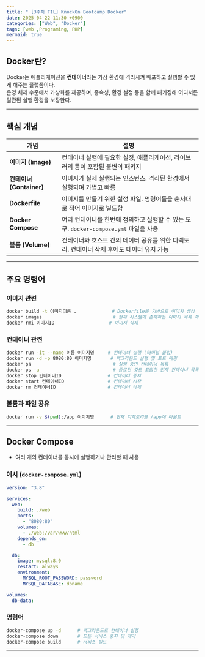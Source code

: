 ```yaml
---
title: " [3주차 TIL] KnockOn Bootcamp Docker"
date: 2025-04-22 11:30 +0900
categories: ["Web", "Docker"]
tags: [web ,Programing, PHP]
mermaid: true
---
```




## Docker란?

Docker는 애플리케이션을 **컨테이너**라는 가상 환경에 격리시켜 배포하고 실행할 수 있게 해주는 플랫폼이다.  
운영 체제 수준에서 가상화를 제공하며, 종속성, 환경 설정 등을 함께 패키징해 어디서든 일관된 실행 환경을 보장한다.

---

##  핵심 개념

| 개념 | 설명 |
|------|------|
| **이미지 (Image)** | 컨테이너 실행에 필요한 설정, 애플리케이션, 라이브러리 등이 포함된 불변의 패키지 |
| **컨테이너 (Container)** | 이미지가 실제 실행되는 인스턴스. 격리된 환경에서 실행되며 가볍고 빠름 |
| **Dockerfile** | 이미지를 만들기 위한 설정 파일. 명령어들을 순서대로 적어 이미지로 빌드함 |
| **Docker Compose** | 여러 컨테이너를 한번에 정의하고 실행할 수 있는 도구. `docker-compose.yml` 파일을 사용 |
| **볼륨 (Volume)** | 컨테이너와 호스트 간의 데이터 공유를 위한 디렉토리. 컨테이너 삭제 후에도 데이터 유지 가능 |

---

##  주요 명령어

###  이미지 관련

```bash
docker build -t 이미지이름 .             # Dockerfile을 기반으로 이미지 생성
docker images                          # 현재 시스템에 존재하는 이미지 목록 확인
docker rmi 이미지ID                    # 이미지 삭제
```

###  컨테이너 관련

```bash
docker run -it --name 이름 이미지명     # 컨테이너 실행 (터미널 붙임)
docker run -d -p 8080:80 이미지명       # 백그라운드 실행 및 포트 매핑
docker ps                              # 실행 중인 컨테이너 목록
docker ps -a                           # 종료된 것도 포함한 전체 컨테이너 목록
docker stop 컨테이너ID                 # 컨테이너 중지
docker start 컨테이너ID                # 컨테이너 시작
docker rm 컨테이너ID                   # 컨테이너 삭제
```

###  볼륨과 파일 공유

```bash
docker run -v $(pwd):/app 이미지명      # 현재 디렉토리를 /app에 마운트
```

---

##  Docker Compose

- 여러 개의 컨테이너를 동시에 실행하거나 관리할 때 사용

### 예시 (`docker-compose.yml`)

```yaml
version: "3.8"

services:
  web:
    build: ./web
    ports:
      - "8080:80"
    volumes:
      - ./web:/var/www/html
    depends_on:
      - db

  db:
    image: mysql:8.0
    restart: always
    environment:
      MYSQL_ROOT_PASSWORD: password
      MYSQL_DATABASE: dbname

volumes:
  db-data:
```

### 명령어

```bash
docker-compose up -d      # 백그라운드로 컨테이너 실행
docker-compose down       # 모든 서비스 중지 및 제거
docker-compose build      # 서비스 빌드
```

---

